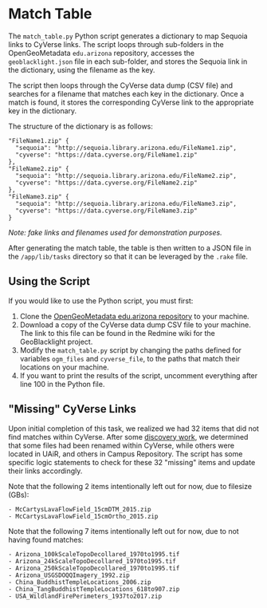 # Match Table

The `match_table.py` Python script generates a dictionary to map Sequoia links to CyVerse links. The script loops through sub-folders in the OpenGeoMetadata `edu.arizona` repository, accesses the `geoblacklight.json` file in each sub-folder, and stores the Sequoia link in the dictionary, using the filename as the key.

The script then loops through the CyVerse data dump (CSV file) and searches for a filename that matches each key in the dictionary. Once a match is found, it stores the corresponding CyVerse link to the appropriate key in the dictionary. 

The structure of the dictionary is as follows:

```
"FileName1.zip" {
  "sequoia": "http://sequoia.library.arizona.edu/FileName1.zip",
  "cyverse": "https://data.cyverse.org/FileName1.zip"
},
"FileName2.zip" {
  "sequoia": "http://sequoia.library.arizona.edu/FileName2.zip",
  "cyverse": "https://data.cyverse.org/FileName2.zip"
},
"FileName3.zip" {
  "sequoia": "http://sequoia.library.arizona.edu/FileName3.zip",
  "cyverse": "https://data.cyverse.org/FileName3.zip"
}
```
*Note: fake links and filenames used for demonstration purposes.*

After generating the match table, the table is then written to a JSON file in the `/app/lib/tasks` directory so that it can be leveraged by the `.rake` file.

## Using the Script

If you would like to use the Python script, you must first:

1. Clone the [OpenGeoMetadata edu.arizona repository](https://github.com/OpenGeoMetadata/edu.uarizona) to your machine.
2. Download a copy of the CyVerse data dump CSV file to your machine. The link to this file can be found in the Redmine wiki for the GeoBlacklight project.
3. Modify the `match_table.py` script by changing the paths defined for variables `ogm_files` and `cyverse_file`, to the paths that match their locations on your machine.
4. If you want to print the results of the script, uncomment everything after line 100 in the Python file.

## "Missing" CyVerse Links

Upon initial completion of this task, we realized we had 32 items that did not find matches within CyVerse. After some [discovery work](https://redmine.library.arizona.edu/issues/15846), we determined that some files had been renamed within CyVerse, while others were located in UAiR, and others in Campus Repository. The script has some specific logic statements to check for these 32 "missing" items and update their links accordingly.

  Note that the following 2 items intentionally left out for now, due to filesize (GBs):
  
    - McCartysLavaFlowField_15cmDTM_2015.zip
    - McCartysLavaFlowField_15cmOrtho_2015.zip
  
  Note that the following 7 items intentionally left out for now, due to not having found matches:
  
    - Arizona_100kScaleTopoDecollared_1970to1995.tif
    - Arizona_24kScaleTopoDecollared_1970to1995.tif
    - Arizona_250kScaleTopoDecollared_1970to1995.tif
    - Arizona_USGSDOQQImagery_1992.zip
    - China_BuddhistTempleLocations_2006.zip
    - China_TangBuddhistTempleLocations_618to907.zip
    - USA_WildlandFirePerimeters_1937to2017.zip
